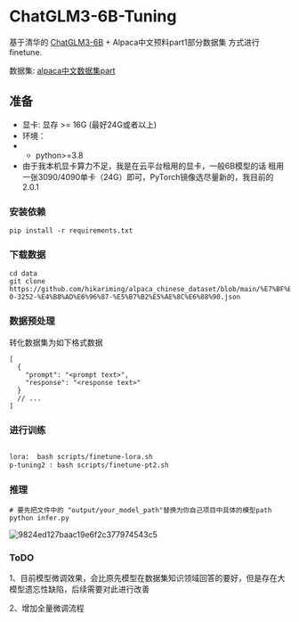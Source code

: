 # ChatGLM3-6B-Tuning

基于清华的 [ChatGLM3-6B](https://github.com/THUDM/ChatGLM3) + Alpaca中文预料part1部分数据集 方式进行finetune.

数据集: [alpaca中文数据集part](https://github.com/hikariming/alpaca_chinese_dataset/blob/main/%E7%BF%BB%E8%AF%91%E5%90%8E%E7%9A%84%E4%B8%AD%E6%96%87%E6%95%B0%E6%8D%AE/alpaca_data-0-3252-%E4%B8%AD%E6%96%87-%E5%B7%B2%E5%AE%8C%E6%88%90.json)


## 准备
- 显卡: 显存 >= 16G (最好24G或者以上)
- 环境：
- - python>=3.8
-  由于我本机显卡算力不足，我是在云平台租用的显卡，一般6B模型的话
租用一张3090/4090单卡（24G）即可，PyTorch镜像选尽量新的，我目前的2.0.1



### 安装依赖
```
pip install -r requirements.txt
```

### 下载数据
```
cd data
git clone https://github.com/hikariming/alpaca_chinese_dataset/blob/main/%E7%BF%BB%E8%AF%91%E5%90%8E%E7%9A%84%E4%B8%AD%E6%96%87%E6%95%B0%E6%8D%AE/alpaca_data-0-3252-%E4%B8%AD%E6%96%87-%E5%B7%B2%E5%AE%8C%E6%88%90.json
```

### 数据预处理


转化数据集为如下格式数据

```
[
  {
    "prompt": "<prompt text>",
    "response": "<response text>"
  }
  // ...
]
```

### 进行训练


```bash

lora:  bash scripts/finetune-lora.sh
p-tuning2 : bash scripts/finetune-pt2.sh

```

### 推理
```
# 要先把文件中的 "output/your_model_path"替换为你自己项目中具体的模型path
python infer.py
```
![9824ed127baac19e6f2c377974543c5](https://github.com/linJZhong/ChatGLM3-6B-Tuning/assets/10718894/567df34b-ce76-40b0-b316-c33b0368ccaa)

### ToDO
1、目前模型微调效果，会比原先模型在数据集知识领域回答的要好，但是存在大模型遗忘性缺陷，后续需要对此进行改善

2、增加全量微调流程

